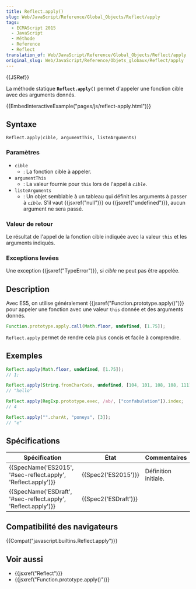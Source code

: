 ```yaml
---
title: Reflect.apply()
slug: Web/JavaScript/Reference/Global_Objects/Reflect/apply
tags:
  - ECMAScript 2015
  - JavaScript
  - Méthode
  - Reference
  - Reflect
translation_of: Web/JavaScript/Reference/Global_Objects/Reflect/apply
original_slug: Web/JavaScript/Reference/Objets_globaux/Reflect/apply
---
```

{{JSRef}}

La méthode statique **`Reflect.apply()`** permet d'appeler une fonction cible avec des arguments donnés.

{{EmbedInteractiveExample("pages/js/reflect-apply.html")}}

## Syntaxe

    Reflect.apply(cible, argumentThis, listeArguments)

### Paramètres

- `cible`
  - : La fonction cible à appeler.
- `argumentThis`
  - : La valeur fournie pour `this` lors de l'appel à _`cible`_.
- `listeArguments`
  - : Un objet semblable à un tableau qui définit les arguments à passer à _`cible`_. S'il vaut {{jsxref("null")}} ou {{jsxref("undefined")}}, aucun argument ne sera passé.

### Valeur de retour

Le résultat de l'appel de la fonction cible indiquée avec la valeur `this` et les arguments indiqués.

### Exceptions levées

Une exception {{jsxref("TypeError")}}, si _cible_ ne peut pas être appelée.

## Description

Avec ES5, on utilise généralement {{jsxref("Function.prototype.apply()")}} pour appeler une fonction avec une valeur `this` donnée et des arguments donnés.

```js
Function.prototype.apply.call(Math.floor, undefined, [1.75]);
```

`Reflect.apply` permet de rendre cela plus concis et facile à comprendre.

## Exemples

```js
Reflect.apply(Math.floor, undefined, [1.75]);
// 1;

Reflect.apply(String.fromCharCode, undefined, [104, 101, 108, 108, 111]);
// "hello"

Reflect.apply(RegExp.prototype.exec, /ab/, ["confabulation"]).index;
// 4

Reflect.apply("".charAt, "poneys", [3]);
// "e"
```

## Spécifications

| Spécification                                                                        | État                         | Commentaires         |
| ------------------------------------------------------------------------------------ | ---------------------------- | -------------------- |
| {{SpecName('ES2015', '#sec-reflect.apply', 'Reflect.apply')}}     | {{Spec2('ES2015')}}     | Définition initiale. |
| {{SpecName('ESDraft', '#sec-reflect.apply', 'Reflect.apply')}} | {{Spec2('ESDraft')}} |                      |

## Compatibilité des navigateurs

{{Compat("javascript.builtins.Reflect.apply")}}

## Voir aussi

- {{jsxref("Reflect")}}
- {{jsxref("Function.prototype.apply()")}}
